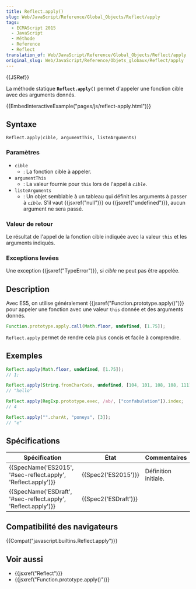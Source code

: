 ```yaml
---
title: Reflect.apply()
slug: Web/JavaScript/Reference/Global_Objects/Reflect/apply
tags:
  - ECMAScript 2015
  - JavaScript
  - Méthode
  - Reference
  - Reflect
translation_of: Web/JavaScript/Reference/Global_Objects/Reflect/apply
original_slug: Web/JavaScript/Reference/Objets_globaux/Reflect/apply
---
```

{{JSRef}}

La méthode statique **`Reflect.apply()`** permet d'appeler une fonction cible avec des arguments donnés.

{{EmbedInteractiveExample("pages/js/reflect-apply.html")}}

## Syntaxe

    Reflect.apply(cible, argumentThis, listeArguments)

### Paramètres

- `cible`
  - : La fonction cible à appeler.
- `argumentThis`
  - : La valeur fournie pour `this` lors de l'appel à _`cible`_.
- `listeArguments`
  - : Un objet semblable à un tableau qui définit les arguments à passer à _`cible`_. S'il vaut {{jsxref("null")}} ou {{jsxref("undefined")}}, aucun argument ne sera passé.

### Valeur de retour

Le résultat de l'appel de la fonction cible indiquée avec la valeur `this` et les arguments indiqués.

### Exceptions levées

Une exception {{jsxref("TypeError")}}, si _cible_ ne peut pas être appelée.

## Description

Avec ES5, on utilise généralement {{jsxref("Function.prototype.apply()")}} pour appeler une fonction avec une valeur `this` donnée et des arguments donnés.

```js
Function.prototype.apply.call(Math.floor, undefined, [1.75]);
```

`Reflect.apply` permet de rendre cela plus concis et facile à comprendre.

## Exemples

```js
Reflect.apply(Math.floor, undefined, [1.75]);
// 1;

Reflect.apply(String.fromCharCode, undefined, [104, 101, 108, 108, 111]);
// "hello"

Reflect.apply(RegExp.prototype.exec, /ab/, ["confabulation"]).index;
// 4

Reflect.apply("".charAt, "poneys", [3]);
// "e"
```

## Spécifications

| Spécification                                                                        | État                         | Commentaires         |
| ------------------------------------------------------------------------------------ | ---------------------------- | -------------------- |
| {{SpecName('ES2015', '#sec-reflect.apply', 'Reflect.apply')}}     | {{Spec2('ES2015')}}     | Définition initiale. |
| {{SpecName('ESDraft', '#sec-reflect.apply', 'Reflect.apply')}} | {{Spec2('ESDraft')}} |                      |

## Compatibilité des navigateurs

{{Compat("javascript.builtins.Reflect.apply")}}

## Voir aussi

- {{jsxref("Reflect")}}
- {{jsxref("Function.prototype.apply()")}}
